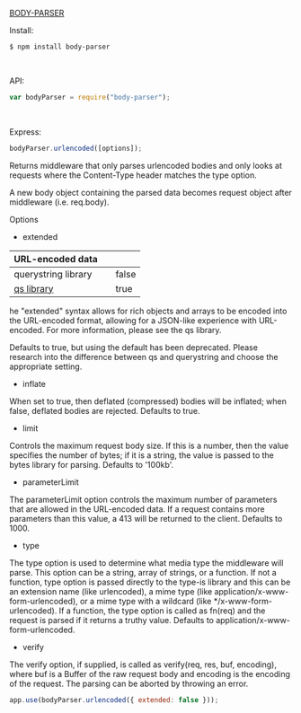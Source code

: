 [BODY-PARSER](https://www.npmjs.com/package/body-parser)

Install:

```console
$ npm install body-parser
```

<br/>

API:

```js
var bodyParser = require("body-parser");
```

<br/>

Express:

```js
bodyParser.urlencoded([options]);
```

Returns middleware that only parses urlencoded bodies and only looks at requests where the Content-Type header matches the type option.

A new body object containing the parsed data becomes request object after middleware (i.e. req.body).

Options

- extended

| URL-encoded data    |     |       |
| ------------------- | --- | ----- |
| querystring library |     | false |
| [qs library]()      |     | true  |

he "extended" syntax allows for rich objects and arrays to be encoded into the URL-encoded format, allowing for a JSON-like experience with URL-encoded. For more information, please see the qs library.

Defaults to true, but using the default has been deprecated. Please research into the difference between qs and querystring and choose the appropriate setting.

- inflate

When set to true, then deflated (compressed) bodies will be inflated; when false, deflated bodies are rejected. Defaults to true.

- limit

Controls the maximum request body size. If this is a number, then the value specifies the number of bytes; if it is a string, the value is passed to the bytes library for parsing. Defaults to '100kb'.

- parameterLimit

The parameterLimit option controls the maximum number of parameters that are allowed in the URL-encoded data. If a request contains more parameters than this value, a 413 will be returned to the client. Defaults to 1000.

- type

The type option is used to determine what media type the middleware will parse. This option can be a string, array of strings, or a function. If not a function, type option is passed directly to the type-is library and this can be an extension name (like urlencoded), a mime type (like application/x-www-form-urlencoded), or a mime type with a wildcard (like \*/x-www-form-urlencoded). If a function, the type option is called as fn(req) and the request is parsed if it returns a truthy value. Defaults to application/x-www-form-urlencoded.

- verify

The verify option, if supplied, is called as verify(req, res, buf, encoding), where buf is a Buffer of the raw request body and encoding is the encoding of the request. The parsing can be aborted by throwing an error.

```js
app.use(bodyParser.urlencoded({ extended: false }));
```
